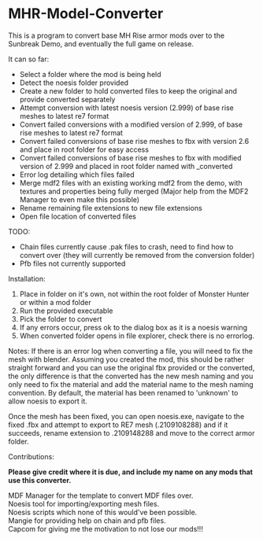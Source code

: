# MHR-Model-Converter

This is a program to convert base MH Rise armor mods over to the Sunbreak Demo, and eventually the full game on release.

It can so far:
* Select a folder where the mod is being held
* Detect the noesis folder provided
* Create a new folder to hold converted files to keep the original and provide converted separately 
* Attempt conversion with latest noesis version (2.999) of base rise meshes to latest re7 format
* Convert failed conversions with a modified version of 2.999, of base rise meshes to latest re7 format
* Convert failed conversions of base rise meshes to fbx with version 2.6 and place in root folder for easy access
* Convert failed conversions of base rise meshes to fbx with modified version of 2.999 and placed in root folder named with _converted
* Error log detailing which files failed 
* Merge mdf2 files with an existing working mdf2 from the demo, with textures and properties being fully merged (Major help from the MDF2 Manager to even make this possible)
* Rename remaining file extensions to new file extensions
* Open file location of converted files

TODO:
* Chain files currently cause .pak files to crash, need to find how to convert over (they will currently be removed from the conversion folder)
* Pfb files not currently supported

Installation:
1. Place in folder on it's own, not within the root folder of Monster Hunter or within a mod folder
2. Run the provided executable
3. Pick the folder to convert
4. If any errors occur, press ok to the dialog box as it is a noesis warning
5. When converted folder opens in file explorer, check there is no errorlog.

Notes:
If there is an error log when converting a file, you will need to fix the mesh with blender. Assuming you created the mod, this should be rather straight forward and you can use the original fbx provided or the converted, the only difference is that the converted has the new mesh naming and you only need to fix the material and add the material name to the mesh naming convention. By default, the material has been renamed to 'unknown' to allow noesis to export it.

Once the mesh has been fixed, you can open noesis.exe, navigate to the fixed .fbx and attempt to export to RE7 mesh (.2109108288) and if it succeeds, rename extension to .2109148288 and move to the correct armor folder.


Contributions:  
  
**Please give credit where it is due, and include my name on any mods that use this converter.**  

MDF Manager for the template to convert MDF files over.  
Noesis tool for importing/exporting mesh files.  
Noesis scripts which none of this would've been possible.  
Mangie for providing help on chain and pfb files.  
Capcom for giving me the motivation to not lose our mods!!!  
